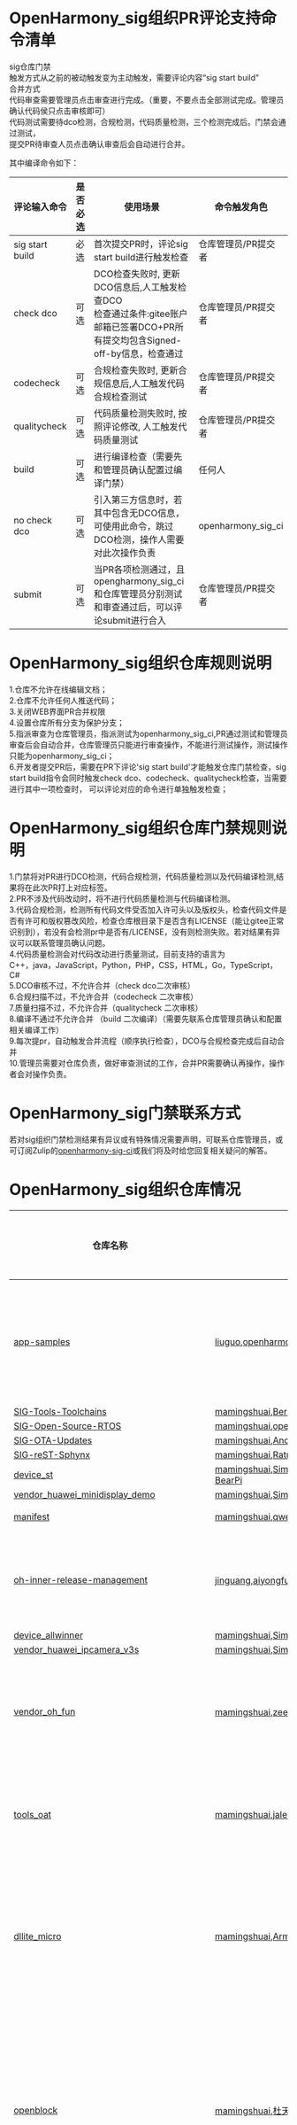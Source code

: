 # OpenHarmony_sig组织PR评论支持命令清单
sig仓库门禁    
触发方式从之前的被动触发变为主动触发，需要评论内容“sig start build”     
合并方式      
代码审查需要管理员点击审查进行完成。（重要，不要点击全部测试完成。管理员确认代码侯只点击审核即可）  
代码测试需要待dco检测，合规检测，代码质量检测，三个检测完成后。门禁会通过测试，  
提交PR待审查人员点击确认审查后会自动进行合并。  

其中编译命令如下：


| 评论输入命令        | 是否必选          | 使用场景                                                     | 命令触发角色 |
| ------------------ | ---------------- | ------------------------------------------------------------ | ------------ |
| sig start build    | 必选             |首次提交PR时，评论sig start build进行触发检查                   |仓库管理员/PR提交者
| check dco          | 可选             | DCO检查失败时, 更新DCO信息后,人工触发检查DCO<br>检查通过条件:gitee账户邮箱已签署DCO+PR所有提交均包含Signed-off-by信息，检查通过 | 仓库管理员/PR提交者     |
| codecheck          | 可选             | 合规检查失败时, 更新合规信息后,人工触发代码合规检查测试                           |  仓库管理员/PR提交者       |
| qualitycheck       | 可选             | 代码质量检测失败时, 按照评论修改, 人工触发代码质量测试                             |  仓库管理员/PR提交者        |
| build              | 可选             | 进行编译检查（需要先和管理员确认配置过编译门禁）                      | 任何人        |
| no check dco       | 可选             | 引入第三方信息时，若其中包含无DCO信息，可使用此命令，跳过DCO检测，操作人需要对此次操作负责 | openharmony_sig_ci   |
| submit             | 可选             | 当PR各项检测通过，且opengharmony_sig_ci和仓库管理员分别测试和审查通过后，可以评论submit进行合入 |仓库管理员/PR提交者|



# OpenHarmony_sig组织仓库规则说明
1.仓库不允许在线编辑文档；  
2.仓库不允许任何人推送代码；  
3.关闭WEB界面PR合并权限       
4.设置仓库所有分支为保护分支；  
5.指派审查为仓库管理员，指派测试为openharmony_sig_ci,PR通过测试和管理员审查后会自动合并，仓库管理员只能进行审查操作，不能进行测试操作，测试操作只能为openharmony_sig_ci；  
6.开发者提交PR后，需要在PR下评论'sig start build'才能触发仓库门禁检查，sig start build指令会同时触发check dco、codecheck、qualitycheck检查，当需要进行其中一项检查时， 可以评论对应的命令进行单独触发检查；    


# OpenHarmony_sig组织仓库门禁规则说明
1.门禁将对PR进行DCO检测，代码合规检测，代码质量检测以及代码编译检测,结果将在此次PR打上对应标签。  
2.PR不涉及代码改动时，将不进行代码质量检测与代码编译检测。  
3.代码合规检测，检测所有代码文件受否加入许可头以及版权头，检查代码文件是否有许可和版权篡改风险，检查仓库根目录下是否含有LICENSE（能让gitee正常识别到），若没有会检测pr中是否有/LICENSE，没有则检测失败。若对结果有异议可以联系管理员确认问题。  
4.代码质量检测会对代码改动进行质量测试，目前支持的语言为   
C++，java，JavaScript，Python，PHP，CSS，HTML，Go，TypeScript，C#  
5.DCO审核不过，不允许合并（check dco二次审核）  
6.合规扫描不过，不允许合并（codecheck 二次审核）  
7.质量扫描不过，不允许合并（qualitycheck 二次审核）  
8.编译不通过不允许合并 （build 二次编译）（需要先联系仓库管理员确认和配置相关编译工作）  
9.每次提pr，自动触发合并流程（顺序执行检查），DCO与合规检查完成后自动合并  
10.管理员需要对仓库负责，做好审查测试的工作，合并PR需要确认再操作，操作者会对操作负责。


# OpenHarmony_sig门禁联系方式
若对sig组织门禁检测结果有异议或有特殊情况需要声明，可联系仓库管理员，或可订阅Zulip的[openharmony-sig-ci](https://zulip.openharmony.cn/#narrow/stream/52-OpenHarmony-SIG-CICD/topic/stream.20events/near/5586)或我们将及时给您回复相关疑问的解答。  


# OpenHarmony_sig组织仓库情况
| 仓库名称 | 管理员信息 |                          仓库简介                             |  issue数量  |  PR数量  |  开启PR数量  |  关闭PR数量  |  合并PR数量  |
| -------- | ---------- | ------------------------------------------------------------ | ---------- | -------- |   --------  |   --------  |   --------  |
| [app-samples](https://gitee.com/openharmony-sig/app-samples.git) | [liuguo](https://gitee.com/guoguoliu),[openharmony_sig_ci](https://gitee.com/openharmony_sig_ci),[qwer](https://gitee.com/kevenNO1),[jony](https://gitee.com/jony_code) | The Reference Implementation SIG maintains and evolves the creative idea and the implementation of the concrete devices powered by OpenHarmony. | [0](https://gitee.com/openharmony-sig/app-samples/issues) | [0](https://gitee.com/openharmony-sig/app-samples/pulls) | 0 |0 |0 | 
| [SIG-Tools-Toolchains](https://gitee.com/openharmony-sig/sig-tools-toolchains.git) | [mamingshuai](https://gitee.com/landwind),[Bernhard Rosenkraenzer](https://gitee.com/berolinux),[openharmony_sig_ci](https://gitee.com/openharmony_sig_ci),[qwer](https://gitee.com/kevenNO1),[jony](https://gitee.com/jony_code) |  | [0](https://gitee.com/openharmony-sig/sig-tools-toolchains/issues) | [0](https://gitee.com/openharmony-sig/sig-tools-toolchains/pulls) | 0 |0 |0 | 
| [SIG-Open-Source-RTOS](https://gitee.com/openharmony-sig/sig-open-source-rtos.git) | [mamingshuai](https://gitee.com/landwind),[openharmony_sig_ci](https://gitee.com/openharmony_sig_ci),[qwer](https://gitee.com/kevenNO1),[jony](https://gitee.com/jony_code) |  | [0](https://gitee.com/openharmony-sig/sig-open-source-rtos/issues) | [0](https://gitee.com/openharmony-sig/sig-open-source-rtos/pulls) | 0 |0 |0 | 
| [SIG-OTA-Updates](https://gitee.com/openharmony-sig/sig-ota-updates.git) | [mamingshuai](https://gitee.com/landwind),[Andrei Gherzan](https://gitee.com/agherzan),[openharmony_sig_ci](https://gitee.com/openharmony_sig_ci),[qwer](https://gitee.com/kevenNO1),[jony](https://gitee.com/jony_code) |  | [0](https://gitee.com/openharmony-sig/sig-ota-updates/issues) | [0](https://gitee.com/openharmony-sig/sig-ota-updates/pulls) | 0 |0 |0 | 
| [SIG-reST-Sphynx](https://gitee.com/openharmony-sig/sig-re-st-sphynx.git) | [mamingshuai](https://gitee.com/landwind),[Ratna Kishore](https://gitee.com/ratnakishore),[sgururajshetty](https://gitee.com/gururajshetty),[openharmony_sig_ci](https://gitee.com/openharmony_sig_ci),[qwer](https://gitee.com/kevenNO1),[jony](https://gitee.com/jony_code) |  | [0](https://gitee.com/openharmony-sig/sig-re-st-sphynx/issues) | [8](https://gitee.com/openharmony-sig/sig-re-st-sphynx/pulls) | 1 |6 |1 | 
| [device_st](https://gitee.com/openharmony-sig/device_st.git) | [mamingshuai](https://gitee.com/landwind),[SimonLi](https://gitee.com/kkup180),[Denny](https://gitee.com/DennyShen),[zianed](https://gitee.com/zianed),[zeeman](https://gitee.com/zeeman_wang),[wanchengzhen](https://gitee.com/wanchengzhen),[borne](https://gitee.com/borne),[Caoruihong](https://gitee.com/caoruihong),[openharmony_sig_ci](https://gitee.com/openharmony_sig_ci),[qwer](https://gitee.com/kevenNO1),[jony](https://gitee.com/jony_code),[Laowang-BearPi](https://gitee.com/laowang-bearpi) |  | [0](https://gitee.com/openharmony-sig/device_st/issues) | [10](https://gitee.com/openharmony-sig/device_st/pulls) | 0 |4 |6 | 
| [vendor_huawei_minidisplay_demo](https://gitee.com/openharmony-sig/vendor_huawei_minidisplay_demo.git) | [mamingshuai](https://gitee.com/landwind),[SimonLi](https://gitee.com/kkup180),[Denny](https://gitee.com/DennyShen),[zianed](https://gitee.com/zianed),[zeeman](https://gitee.com/zeeman_wang),[wanchengzhen](https://gitee.com/wanchengzhen),[borne](https://gitee.com/borne),[openharmony_sig_ci](https://gitee.com/openharmony_sig_ci),[qwer](https://gitee.com/kevenNO1),[jony](https://gitee.com/jony_code) |  | [0](https://gitee.com/openharmony-sig/vendor_huawei_minidisplay_demo/issues) | [7](https://gitee.com/openharmony-sig/vendor_huawei_minidisplay_demo/pulls) | 2 |2 |3 | 
| [manifest](https://gitee.com/openharmony-sig/manifest.git) | [mamingshuai](https://gitee.com/landwind),[qwer](https://gitee.com/kevenNO1),[jony](https://gitee.com/jony_code),[openharmony_sig_ci](https://gitee.com/openharmony_sig_ci) | 统一管理各sig组的代码 | [1](https://gitee.com/openharmony-sig/manifest/issues) | [80](https://gitee.com/openharmony-sig/manifest/pulls) | 0 |25 |55 | 
| [oh-inner-release-management](https://gitee.com/openharmony-sig/oh-inner-release-management.git) | [jinguang](https://gitee.com/dongjinguang),[aiyongfu](https://gitee.com/aiyongfu),[frank_bing](https://gitee.com/libing_frank),[张磊](https://gitee.com/zhanglei179),[yexiangbin](https://gitee.com/ye-xiangbin),[jiyong](https://gitee.com/jiyong_sd),[openharmony_sig_ci](https://gitee.com/openharmony_sig_ci),[qwer](https://gitee.com/kevenNO1),[jony](https://gitee.com/jony_code),[聂欣](https://gitee.com/nie-x) | 1、需求：内部转测试的双周非正式版本信息承载<br />2、目标：OH非正式版本的信息承载<br />3、意义：非官方开发转测试通道<br /> | [2](https://gitee.com/openharmony-sig/oh-inner-release-management/issues) | [416](https://gitee.com/openharmony-sig/oh-inner-release-management/pulls) | 7 |138 |271 | 
| [device_allwinner](https://gitee.com/openharmony-sig/device_allwinner.git) | [mamingshuai](https://gitee.com/landwind),[SimonLi](https://gitee.com/kkup180),[duxbbo](https://gitee.com/dxbedu),[Denny](https://gitee.com/DennyShen),[zianed](https://gitee.com/zianed),[wanchengzhen](https://gitee.com/wanchengzhen),[borne](https://gitee.com/borne),[wangmihu](https://gitee.com/wangmihu2008),[bruce.cai](https://gitee.com/bruce-caijun),[openharmony_sig_ci](https://gitee.com/openharmony_sig_ci),[uncleli](https://gitee.com/moldy-potato-chips),[qwer](https://gitee.com/kevenNO1),[jony](https://gitee.com/jony_code) |  | [0](https://gitee.com/openharmony-sig/device_allwinner/issues) | [13](https://gitee.com/openharmony-sig/device_allwinner/pulls) | 1 |3 |9 | 
| [vendor_huawei_ipcamera_v3s](https://gitee.com/openharmony-sig/vendor_huawei_ipcamera_v3s.git) | [mamingshuai](https://gitee.com/landwind),[SimonLi](https://gitee.com/kkup180),[Denny](https://gitee.com/DennyShen),[zianed](https://gitee.com/zianed),[wanchengzhen](https://gitee.com/wanchengzhen),[borne](https://gitee.com/borne),[wangmihu](https://gitee.com/wangmihu2008),[duxbbo](https://gitee.com/dxbedu),[openharmony_sig_ci](https://gitee.com/openharmony_sig_ci),[qwer](https://gitee.com/kevenNO1),[jony](https://gitee.com/jony_code) |  | [0](https://gitee.com/openharmony-sig/vendor_huawei_ipcamera_v3s/issues) | [9](https://gitee.com/openharmony-sig/vendor_huawei_ipcamera_v3s/pulls) | 0 |3 |6 | 
| [vendor_oh_fun](https://gitee.com/openharmony-sig/vendor_oh_fun.git) | [mamingshuai](https://gitee.com/landwind),[zeeman](https://gitee.com/zeeman_wang),[张前福](https://gitee.com/Cruise2021),[qwer](https://gitee.com/kevenNO1),[jony](https://gitee.com/jony_code),[openharmony_sig_ci](https://gitee.com/openharmony_sig_ci) | 基于OpenHarmony开源代码和开发板，打造一系列“ 趣味性、低门槛、成就感 ”的开源项目， 助你重新燃起心中的极客梦想之火！ | [18](https://gitee.com/openharmony-sig/vendor_oh_fun/issues) | [70](https://gitee.com/openharmony-sig/vendor_oh_fun/pulls) | 0 |22 |48 | 
| [tools_oat](https://gitee.com/openharmony-sig/tools_oat.git) | [mamingshuai](https://gitee.com/landwind),[jalenchen](https://gitee.com/jalenchen),[qwer](https://gitee.com/kevenNO1),[jony](https://gitee.com/jony_code),[openharmony_sig_ci](https://gitee.com/openharmony_sig_ci) | Scanning the license and copyright information of the open source repository <br /> 扫描开源仓许可证及版权信息 | [9](https://gitee.com/openharmony-sig/tools_oat/issues) | [29](https://gitee.com/openharmony-sig/tools_oat/pulls) | 0 |1 |28 | 
| [dllite_micro](https://gitee.com/openharmony-sig/dllite_micro.git) | [mamingshuai](https://gitee.com/landwind),[ArmyLee0](https://gitee.com/armylee0),[jony](https://gitee.com/jony_code),[qwer](https://gitee.com/kevenNO1),[openharmony_sig_ci](https://gitee.com/openharmony_sig_ci) | 为了支持AI模型在IoT设备上完成推理功能，使IoT设备具备AI能力，并能够更好的匹配OpenHarmonyOS的各种设备形态，DLLite SIG不仅需要为用户提供基础的推理服务，包括统一的API和 | [4](https://gitee.com/openharmony-sig/dllite_micro/issues) | [14](https://gitee.com/openharmony-sig/dllite_micro/pulls) | 0 |7 |7 | 
| [openblock](https://gitee.com/openharmony-sig/openblock.git) | [mamingshuai](https://gitee.com/landwind),[杜天微](https://gitee.com/duzc2),[胡天麒](https://gitee.com/htq110219891),[jony](https://gitee.com/jony_code),[qwer](https://gitee.com/kevenNO1),[openharmony_sig_ci](https://gitee.com/openharmony_sig_ci) | 为搭载OpenHarmony的设备提供统一、强大的图形化编程IDE<br />支持OpenHarmony的分布式特性<br />面向青少年，提供基础教育公共基础设施<br />提供基于H5的编译器，不再需要本地编译器<br />高效的编程语 | [1](https://gitee.com/openharmony-sig/openblock/issues) | [5](https://gitee.com/openharmony-sig/openblock/pulls) | 1 |1 |3 | 
| [openblock_blocks](https://gitee.com/openharmony-sig/openblock_blocks.git) | [mamingshuai](https://gitee.com/landwind),[杜天微](https://gitee.com/duzc2),[胡天麒](https://gitee.com/htq110219891),[jony](https://gitee.com/jony_code),[openharmony_sig_ci](https://gitee.com/openharmony_sig_ci),[qwer](https://gitee.com/kevenNO1) |  | [0](https://gitee.com/openharmony-sig/openblock_blocks/issues) | [0](https://gitee.com/openharmony-sig/openblock_blocks/pulls) | 0 |0 |0 | 
| [devboard](https://gitee.com/openharmony-sig/devboard.git) | [mamingshuai](https://gitee.com/landwind),[刘洋](https://gitee.com/liuyang198591),[Leon](https://gitee.com/jahyeon),[赵秀秀](https://gitee.com/zhao_xiuxiu),[qwer](https://gitee.com/kevenNO1),[openharmony_sig_ci](https://gitee.com/openharmony_sig_ci),[jony](https://gitee.com/jony_code) | 为了增加OpenHarmony OS所支持的三方单板数量，Device SIG不仅需要提高系统的易移植性，包括内核和编译构建系统的易移植性需求， 提供三方单板移植手册，创建移植样例工程；更为重要的是， | [10](https://gitee.com/openharmony-sig/devboard/issues) | [3](https://gitee.com/openharmony-sig/devboard/pulls) | 1 |2 |0 | 
| [device_mediatek](https://gitee.com/openharmony-sig/device_mediatek.git) | [mamingshuai](https://gitee.com/landwind),[duxbbo](https://gitee.com/dxbedu),[zeeman](https://gitee.com/zeeman_wang),[jady3356](https://gitee.com/taiyipei),[borne](https://gitee.com/borne),[SimonLi](https://gitee.com/kkup180),[zianed](https://gitee.com/zianed),[Denny](https://gitee.com/DennyShen),[openharmony_sig_ci](https://gitee.com/openharmony_sig_ci),[qwer](https://gitee.com/kevenNO1),[jony](https://gitee.com/jony_code) |  | [0](https://gitee.com/openharmony-sig/device_mediatek/issues) | [0](https://gitee.com/openharmony-sig/device_mediatek/pulls) | 0 |0 |0 | 
| [device_nordic](https://gitee.com/openharmony-sig/device_nordic.git) | [mamingshuai](https://gitee.com/landwind),[duxbbo](https://gitee.com/dxbedu),[zeeman](https://gitee.com/zeeman_wang),[jady3356](https://gitee.com/taiyipei),[borne](https://gitee.com/borne),[SimonLi](https://gitee.com/kkup180),[zianed](https://gitee.com/zianed),[Denny](https://gitee.com/DennyShen),[openharmony_sig_ci](https://gitee.com/openharmony_sig_ci),[qwer](https://gitee.com/kevenNO1),[jony](https://gitee.com/jony_code) |  | [0](https://gitee.com/openharmony-sig/device_nordic/issues) | [0](https://gitee.com/openharmony-sig/device_nordic/pulls) | 0 |0 |0 | 
| [device_nxp](https://gitee.com/openharmony-sig/device_nxp.git) | [mamingshuai](https://gitee.com/landwind),[duxbbo](https://gitee.com/dxbedu),[zeeman](https://gitee.com/zeeman_wang),[jady3356](https://gitee.com/taiyipei),[borne](https://gitee.com/borne),[SimonLi](https://gitee.com/kkup180),[zianed](https://gitee.com/zianed),[Denny](https://gitee.com/DennyShen),[openharmony_sig_ci](https://gitee.com/openharmony_sig_ci),[qwer](https://gitee.com/kevenNO1),[jony](https://gitee.com/jony_code) |  | [0](https://gitee.com/openharmony-sig/device_nxp/issues) | [0](https://gitee.com/openharmony-sig/device_nxp/pulls) | 0 |0 |0 | 
| [device_fudanmicro](https://gitee.com/openharmony-sig/device_fudanmicro.git) | [mamingshuai](https://gitee.com/landwind),[duxbbo](https://gitee.com/dxbedu),[zeeman](https://gitee.com/zeeman_wang),[jady3356](https://gitee.com/taiyipei),[borne](https://gitee.com/borne),[SimonLi](https://gitee.com/kkup180),[zianed](https://gitee.com/zianed),[Denny](https://gitee.com/DennyShen),[openharmony_sig_ci](https://gitee.com/openharmony_sig_ci),[qwer](https://gitee.com/kevenNO1),[jony](https://gitee.com/jony_code) |  | [0](https://gitee.com/openharmony-sig/device_fudanmicro/issues) | [0](https://gitee.com/openharmony-sig/device_fudanmicro/pulls) | 0 |0 |0 | 
| [device_bestechnic](https://gitee.com/openharmony-sig/device_bestechnic.git) | [mamingshuai](https://gitee.com/landwind),[duxbbo](https://gitee.com/dxbedu),[zeeman](https://gitee.com/zeeman_wang),[jady3356](https://gitee.com/taiyipei),[borne](https://gitee.com/borne),[SimonLi](https://gitee.com/kkup180),[zianed](https://gitee.com/zianed),[Denny](https://gitee.com/DennyShen),[niulihua](https://gitee.com/niulihua),[antslink](https://gitee.com/hongdaozi),[openharmony_sig_ci](https://gitee.com/openharmony_sig_ci),[qwer](https://gitee.com/kevenNO1),[jony](https://gitee.com/jony_code) |  | [8](https://gitee.com/openharmony-sig/device_bestechnic/issues) | [92](https://gitee.com/openharmony-sig/device_bestechnic/pulls) | 0 |26 |66 | 
| [device_ingenic](https://gitee.com/openharmony-sig/device_ingenic.git) | [mamingshuai](https://gitee.com/landwind),[duxbbo](https://gitee.com/dxbedu),[zeeman](https://gitee.com/zeeman_wang),[jady3356](https://gitee.com/taiyipei),[borne](https://gitee.com/borne),[SimonLi](https://gitee.com/kkup180),[zianed](https://gitee.com/zianed),[Denny](https://gitee.com/DennyShen),[openharmony_sig_ci](https://gitee.com/openharmony_sig_ci),[bruce.cai](https://gitee.com/bruce-caijun),[dsqiu](https://gitee.com/dsqiu),[qwer](https://gitee.com/kevenNO1),[jony](https://gitee.com/jony_code) |  | [0](https://gitee.com/openharmony-sig/device_ingenic/issues) | [25](https://gitee.com/openharmony-sig/device_ingenic/pulls) | 0 |7 |18 | 
| [device_espressif](https://gitee.com/openharmony-sig/device_espressif.git) | [mamingshuai](https://gitee.com/landwind),[duxbbo](https://gitee.com/dxbedu),[zeeman](https://gitee.com/zeeman_wang),[jady3356](https://gitee.com/taiyipei),[borne](https://gitee.com/borne),[SimonLi](https://gitee.com/kkup180),[zianed](https://gitee.com/zianed),[Denny](https://gitee.com/DennyShen),[openharmony_sig_ci](https://gitee.com/openharmony_sig_ci),[qwer](https://gitee.com/kevenNO1),[jony](https://gitee.com/jony_code) |  | [0](https://gitee.com/openharmony-sig/device_espressif/issues) | [2](https://gitee.com/openharmony-sig/device_espressif/pulls) | 1 |1 |0 | 
| [device_winnermicro](https://gitee.com/openharmony-sig/device_winnermicro.git) | [mamingshuai](https://gitee.com/landwind),[duxbbo](https://gitee.com/dxbedu),[zeeman](https://gitee.com/zeeman_wang),[jady3356](https://gitee.com/taiyipei),[borne](https://gitee.com/borne),[SimonLi](https://gitee.com/kkup180),[zianed](https://gitee.com/zianed),[Denny](https://gitee.com/DennyShen),[openharmony_sig_ci](https://gitee.com/openharmony_sig_ci),[qwer](https://gitee.com/kevenNO1),[jony](https://gitee.com/jony_code) |  | [0](https://gitee.com/openharmony-sig/device_winnermicro/issues) | [1](https://gitee.com/openharmony-sig/device_winnermicro/pulls) | 0 |1 |0 | 
| [device_unisoc](https://gitee.com/openharmony-sig/device_unisoc.git) | [mamingshuai](https://gitee.com/landwind),[duxbbo](https://gitee.com/dxbedu),[zeeman](https://gitee.com/zeeman_wang),[jady3356](https://gitee.com/taiyipei),[borne](https://gitee.com/borne),[SimonLi](https://gitee.com/kkup180),[zianed](https://gitee.com/zianed),[Denny](https://gitee.com/DennyShen),[openharmony_sig_ci](https://gitee.com/openharmony_sig_ci),[qwer](https://gitee.com/kevenNO1),[jony](https://gitee.com/jony_code) |  | [0](https://gitee.com/openharmony-sig/device_unisoc/issues) | [0](https://gitee.com/openharmony-sig/device_unisoc/pulls) | 0 |0 |0 | 
| [device_broadcom](https://gitee.com/openharmony-sig/device_broadcom.git) | [mamingshuai](https://gitee.com/landwind),[duxbbo](https://gitee.com/dxbedu),[zeeman](https://gitee.com/zeeman_wang),[jady3356](https://gitee.com/taiyipei),[borne](https://gitee.com/borne),[SimonLi](https://gitee.com/kkup180),[zianed](https://gitee.com/zianed),[Denny](https://gitee.com/DennyShen),[openharmony_sig_ci](https://gitee.com/openharmony_sig_ci),[qwer](https://gitee.com/kevenNO1),[jony](https://gitee.com/jony_code) |  | [0](https://gitee.com/openharmony-sig/device_broadcom/issues) | [0](https://gitee.com/openharmony-sig/device_broadcom/pulls) | 0 |0 |0 | 
| [device_realtek](https://gitee.com/openharmony-sig/device_realtek.git) | [mamingshuai](https://gitee.com/landwind),[duxbbo](https://gitee.com/dxbedu),[zeeman](https://gitee.com/zeeman_wang),[jady3356](https://gitee.com/taiyipei),[borne](https://gitee.com/borne),[SimonLi](https://gitee.com/kkup180),[zianed](https://gitee.com/zianed),[Denny](https://gitee.com/DennyShen),[openharmony_sig_ci](https://gitee.com/openharmony_sig_ci),[qwer](https://gitee.com/kevenNO1),[jony](https://gitee.com/jony_code) |  | [0](https://gitee.com/openharmony-sig/device_realtek/issues) | [2](https://gitee.com/openharmony-sig/device_realtek/pulls) | 0 |1 |1 | 
| [riscv](https://gitee.com/openharmony-sig/riscv.git) | [mamingshuai](https://gitee.com/landwind),[于佳耕](https://gitee.com/yu_jia_geng),[qwer](https://gitee.com/kevenNO1),[tayloryoung](https://gitee.com/iscas-taiyang_admin),[openharmony_sig_ci](https://gitee.com/openharmony_sig_ci),[jony](https://gitee.com/jony_code) | RISC-V 是一个免费开源的指令集（ISA）。围绕RISC-V的软硬件生态都在快速完善。 RISC-V SIG 组旨在构建围绕OpenHarmony的软硬件生态，提供RISC-V的软件包和系统构建等 | [15](https://gitee.com/openharmony-sig/riscv/issues) | [11](https://gitee.com/openharmony-sig/riscv/pulls) | 0 |4 |7 | 
| [system_applications](https://gitee.com/openharmony-sig/system_applications.git) | [mamingshuai](https://gitee.com/landwind),[NicolasWang](https://gitee.com/nicolaswang),[qwer](https://gitee.com/kevenNO1),[openharmony_sig_ci](https://gitee.com/openharmony_sig_ci),[jony](https://gitee.com/jony_code) | 定义并构建OpenHarmony的系统应用，负责申请、实施孵化项目，广泛收集社区开发者需求，以持续完善系统应用的特性。 | [1](https://gitee.com/openharmony-sig/system_applications/issues) | [1](https://gitee.com/openharmony-sig/system_applications/pulls) | 0 |0 |1 | 
| [sig-content](https://gitee.com/openharmony-sig/sig-content.git) | [Robert](https://gitee.com/minglonghuang),[qwer](https://gitee.com/kevenNO1),[jony](https://gitee.com/jony_code),[mamingshuai](https://gitee.com/landwind),[openharmony_sig_ci](https://gitee.com/openharmony_sig_ci) | 为SIG仓提供文档、会议纪要及其他文档提供仓库，同时作为各SIG组的索引页 | [2](https://gitee.com/openharmony-sig/sig-content/issues) | [78](https://gitee.com/openharmony-sig/sig-content/pulls) | 0 |21 |57 | 
| [website](https://gitee.com/openharmony-sig/website.git) | [Robert](https://gitee.com/minglonghuang),[mamingshuai](https://gitee.com/landwind),[openharmony_ci](https://gitee.com/openharmony_ci),[jinguang](https://gitee.com/dongjinguang),[liuguo](https://gitee.com/guoguoliu),[openharmony_sig_ci](https://gitee.com/openharmony_sig_ci),[xzmu](https://gitee.com/xzmu),[qwer](https://gitee.com/kevenNO1),[jony](https://gitee.com/jony_code),[ChangweiXu](https://gitee.com/changweixu) | OpenHarmony 官网源码 | [8](https://gitee.com/openharmony-sig/website/issues) | [6](https://gitee.com/openharmony-sig/website/pulls) | 1 |1 |4 | 
| [python](https://gitee.com/openharmony-sig/python.git) | [Robert](https://gitee.com/minglonghuang),[mamingshuai](https://gitee.com/landwind),[jony](https://gitee.com/jony_code),[qwer](https://gitee.com/kevenNO1),[openharmony_sig_ci](https://gitee.com/openharmony_sig_ci),[唐佐林](https://gitee.com/delphi-tang) |  | [2](https://gitee.com/openharmony-sig/python/issues) | [31](https://gitee.com/openharmony-sig/python/pulls) | 1 |25 |5 | 
| [cicd](https://gitee.com/openharmony-sig/cicd.git) | [mamingshuai](https://gitee.com/landwind),[xzmu](https://gitee.com/xzmu),[youthdragon](https://gitee.com/youthdragon),[openharmony_sig_ci](https://gitee.com/openharmony_sig_ci),[qwer](https://gitee.com/kevenNO1),[jony](https://gitee.com/jony_code) | OpenHarmony CICD 门禁平台 SIG | [1](https://gitee.com/openharmony-sig/cicd/issues) | [0](https://gitee.com/openharmony-sig/cicd/pulls) | 0 |0 |0 | 
| [linkboy](https://gitee.com/openharmony-sig/linkboy.git) | [Robert](https://gitee.com/minglonghuang),[mamingshuai](https://gitee.com/landwind),[jony](https://gitee.com/jony_code),[qwer](https://gitee.com/kevenNO1),[openharmony_sig_ci](https://gitee.com/openharmony_sig_ci) | linkboy | [3](https://gitee.com/openharmony-sig/linkboy/issues) | [10](https://gitee.com/openharmony-sig/linkboy/pulls) | 0 |6 |4 | 
| [archive](https://gitee.com/openharmony-sig/archive.git) | [Robert](https://gitee.com/minglonghuang),[mamingshuai](https://gitee.com/landwind),[xzmu](https://gitee.com/xzmu),[openharmony_sig_ci](https://gitee.com/openharmony_sig_ci),[qwer](https://gitee.com/kevenNO1),[jony](https://gitee.com/jony_code) | 基础设施SIG组下 下属文档子SIG， 目前范围为 SIG仓、 官网website仓， community仓，以及其他的涉及社区知识体系的代码、文档仓等整理 | [1](https://gitee.com/openharmony-sig/archive/issues) | [0](https://gitee.com/openharmony-sig/archive/pulls) | 0 |0 |0 | 
| [device_beken](https://gitee.com/openharmony-sig/device_beken.git) | [Robert](https://gitee.com/minglonghuang),[mamingshuai](https://gitee.com/landwind),[qwer](https://gitee.com/kevenNO1),[jony](https://gitee.com/jony_code),[openharmony_sig_ci](https://gitee.com/openharmony_sig_ci),[bruce.cai](https://gitee.com/bruce-caijun),[SimonLi](https://gitee.com/kkup180),[xxkit](https://gitee.com/xxkit) | device_beken | [0](https://gitee.com/openharmony-sig/device_beken/issues) | [6](https://gitee.com/openharmony-sig/device_beken/pulls) | 1 |2 |3 | 
| [devboard_device_hihope_build](https://gitee.com/openharmony-sig/devboard_device_hihope_build.git) | [Robert](https://gitee.com/minglonghuang),[qwer](https://gitee.com/kevenNO1),[openharmony_sig_ci](https://gitee.com/openharmony_sig_ci),[mamingshuai](https://gitee.com/landwind),[jony](https://gitee.com/jony_code) | 润和代码仓 | [2](https://gitee.com/openharmony-sig/devboard_device_hihope_build/issues) | [19](https://gitee.com/openharmony-sig/devboard_device_hihope_build/pulls) | 0 |13 |6 | 
| [devboard_device_hihope_dayu](https://gitee.com/openharmony-sig/devboard_device_hihope_dayu.git) | [Robert](https://gitee.com/minglonghuang),[qwer](https://gitee.com/kevenNO1),[openharmony_sig_ci](https://gitee.com/openharmony_sig_ci),[mamingshuai](https://gitee.com/landwind),[jony](https://gitee.com/jony_code) |  | [0](https://gitee.com/openharmony-sig/devboard_device_hihope_dayu/issues) | [7](https://gitee.com/openharmony-sig/devboard_device_hihope_dayu/pulls) | 0 |5 |2 | 
| [devboard_vendor_hihope](https://gitee.com/openharmony-sig/devboard_vendor_hihope.git) | [Robert](https://gitee.com/minglonghuang),[mamingshuai](https://gitee.com/landwind),[qwer](https://gitee.com/kevenNO1),[openharmony_sig_ci](https://gitee.com/openharmony_sig_ci),[jony](https://gitee.com/jony_code) |  | [1](https://gitee.com/openharmony-sig/devboard_vendor_hihope/issues) | [3](https://gitee.com/openharmony-sig/devboard_vendor_hihope/pulls) | 0 |1 |2 | 
| [third_party_llvm-project](https://gitee.com/openharmony-sig/third_party_llvm-project.git) | [mamingshuai](https://gitee.com/landwind),[zhuoli72](https://gitee.com/zhuoli72),[openharmony_ci](https://gitee.com/openharmony_ci),[hhj](https://gitee.com/huanghuijin),[dhy308](https://gitee.com/dhy308),[openharmony_sig_ci](https://gitee.com/openharmony_sig_ci),[qwer](https://gitee.com/kevenNO1),[jony](https://gitee.com/jony_code) |  | [1](https://gitee.com/openharmony-sig/third_party_llvm-project/issues) | [1](https://gitee.com/openharmony-sig/third_party_llvm-project/pulls) | 0 |0 |1 | 
| [third_party_lldb-mi](https://gitee.com/openharmony-sig/third_party_lldb-mi.git) | [mamingshuai](https://gitee.com/landwind),[zhuoli72](https://gitee.com/zhuoli72),[openharmony_ci](https://gitee.com/openharmony_ci),[hhj](https://gitee.com/huanghuijin),[dhy308](https://gitee.com/dhy308),[openharmony_sig_ci](https://gitee.com/openharmony_sig_ci),[qwer](https://gitee.com/kevenNO1),[jony](https://gitee.com/jony_code) |  | [0](https://gitee.com/openharmony-sig/third_party_lldb-mi/issues) | [1](https://gitee.com/openharmony-sig/third_party_lldb-mi/pulls) | 0 |0 |1 | 
| [resourceschedule_workscheduler](https://gitee.com/openharmony-sig/resourceschedule_workscheduler.git) | [mamingshuai](https://gitee.com/landwind),[openharmony_ci](https://gitee.com/openharmony_ci),[zhaofanfan](https://gitee.com/FrankJone),[hujun211](https://gitee.com/hujun211),[openharmony_sig_ci](https://gitee.com/openharmony_sig_ci),[qwer](https://gitee.com/kevenNO1),[jony](https://gitee.com/jony_code) |  | [0](https://gitee.com/openharmony-sig/resourceschedule_workscheduler/issues) | [0](https://gitee.com/openharmony-sig/resourceschedule_workscheduler/pulls) | 0 |0 |0 | 
| [resourceschedule_backgroundtaskmanager](https://gitee.com/openharmony-sig/resourceschedule_backgroundtaskmanager.git) | [mamingshuai](https://gitee.com/landwind),[openharmony_ci](https://gitee.com/openharmony_ci),[zhaofanfan](https://gitee.com/FrankJone),[hujun211](https://gitee.com/hujun211),[openharmony_sig_ci](https://gitee.com/openharmony_sig_ci),[qwer](https://gitee.com/kevenNO1),[jony](https://gitee.com/jony_code) |  | [0](https://gitee.com/openharmony-sig/resourceschedule_backgroundtaskmanager/issues) | [0](https://gitee.com/openharmony-sig/resourceschedule_backgroundtaskmanager/pulls) | 0 |0 |0 | 
| [applications_sample_bearpi_hm_nano](https://gitee.com/openharmony-sig/applications_sample_bearpi_hm_nano.git) | [Robert](https://gitee.com/minglonghuang),[mamingshuai](https://gitee.com/landwind),[openharmony_ci](https://gitee.com/openharmony_ci),[openharmony_sig_ci](https://gitee.com/openharmony_sig_ci),[qwer](https://gitee.com/kevenNO1),[jony](https://gitee.com/jony_code) |  | [0](https://gitee.com/openharmony-sig/applications_sample_bearpi_hm_nano/issues) | [4](https://gitee.com/openharmony-sig/applications_sample_bearpi_hm_nano/pulls) | 0 |2 |2 | 
| [device_bouffalolab](https://gitee.com/openharmony-sig/device_bouffalolab.git) | [mamingshuai](https://gitee.com/landwind),[openharmony_ci](https://gitee.com/openharmony_ci),[bruce.cai](https://gitee.com/bruce-caijun),[Denny](https://gitee.com/DennyShen),[zianed](https://gitee.com/zianed),[SimonLi](https://gitee.com/kkup180),[borne](https://gitee.com/borne),[jady3356](https://gitee.com/taiyipei),[zeeman](https://gitee.com/zeeman_wang),[duxbbo](https://gitee.com/dxbedu),[openharmony_sig_ci](https://gitee.com/openharmony_sig_ci),[qwer](https://gitee.com/kevenNO1),[jony](https://gitee.com/jony_code) |  | [0](https://gitee.com/openharmony-sig/device_bouffalolab/issues) | [5](https://gitee.com/openharmony-sig/device_bouffalolab/pulls) | 0 |2 |3 | 
| [device_asrmicro](https://gitee.com/openharmony-sig/device_asrmicro.git) | [mamingshuai](https://gitee.com/landwind),[openharmony_sig_ci](https://gitee.com/openharmony_sig_ci),[qwer](https://gitee.com/kevenNO1),[jony](https://gitee.com/jony_code) |  | [0](https://gitee.com/openharmony-sig/device_asrmicro/issues) | [0](https://gitee.com/openharmony-sig/device_asrmicro/pulls) | 0 |0 |0 | 
| [security_block_chain](https://gitee.com/openharmony-sig/security_block_chain.git) | [mamingshuai](https://gitee.com/landwind),[SimonLi](https://gitee.com/kkup180),[openharmony_ci](https://gitee.com/openharmony_ci),[openharmony_sig_ci](https://gitee.com/openharmony_sig_ci),[qwer](https://gitee.com/kevenNO1),[jony](https://gitee.com/jony_code) |  | [0](https://gitee.com/openharmony-sig/security_block_chain/issues) | [4](https://gitee.com/openharmony-sig/security_block_chain/pulls) | 0 |3 |1 | 
| [vendor_allwinner](https://gitee.com/openharmony-sig/vendor_allwinner.git) | [mamingshuai](https://gitee.com/landwind),[SimonLi](https://gitee.com/kkup180),[openharmony_ci](https://gitee.com/openharmony_ci),[openharmony_sig_ci](https://gitee.com/openharmony_sig_ci),[bruce.cai](https://gitee.com/bruce-caijun),[uncleli](https://gitee.com/moldy-potato-chips),[JetCui](https://gitee.com/jetcui),[qwer](https://gitee.com/kevenNO1),[jony](https://gitee.com/jony_code) |  | [0](https://gitee.com/openharmony-sig/vendor_allwinner/issues) | [1](https://gitee.com/openharmony-sig/vendor_allwinner/pulls) | 0 |1 |0 | 
| [vendor_asrmicro](https://gitee.com/openharmony-sig/vendor_asrmicro.git) | [mamingshuai](https://gitee.com/landwind),[SimonLi](https://gitee.com/kkup180),[openharmony_ci](https://gitee.com/openharmony_ci),[openharmony_sig_ci](https://gitee.com/openharmony_sig_ci),[qwer](https://gitee.com/kevenNO1),[jony](https://gitee.com/jony_code) |  | [0](https://gitee.com/openharmony-sig/vendor_asrmicro/issues) | [0](https://gitee.com/openharmony-sig/vendor_asrmicro/pulls) | 0 |0 |0 | 
| [vendor_beken](https://gitee.com/openharmony-sig/vendor_beken.git) | [mamingshuai](https://gitee.com/landwind),[SimonLi](https://gitee.com/kkup180),[openharmony_ci](https://gitee.com/openharmony_ci),[openharmony_sig_ci](https://gitee.com/openharmony_sig_ci),[bruce.cai](https://gitee.com/bruce-caijun),[qwer](https://gitee.com/kevenNO1),[jony](https://gitee.com/jony_code),[xxkit](https://gitee.com/xxkit) |  | [0](https://gitee.com/openharmony-sig/vendor_beken/issues) | [2](https://gitee.com/openharmony-sig/vendor_beken/pulls) | 0 |1 |1 | 
| [vendor_bestechnic](https://gitee.com/openharmony-sig/vendor_bestechnic.git) | [mamingshuai](https://gitee.com/landwind),[SimonLi](https://gitee.com/kkup180),[openharmony_ci](https://gitee.com/openharmony_ci),[openharmony_sig_ci](https://gitee.com/openharmony_sig_ci),[Robert](https://gitee.com/minglonghuang),[qwer](https://gitee.com/kevenNO1),[jony](https://gitee.com/jony_code) | 基于恒玄芯片开发的轻量带屏显示产品样例代码 | [3](https://gitee.com/openharmony-sig/vendor_bestechnic/issues) | [98](https://gitee.com/openharmony-sig/vendor_bestechnic/pulls) | 0 |23 |75 | 
| [vendor_bouffalolab](https://gitee.com/openharmony-sig/vendor_bouffalolab.git) | [mamingshuai](https://gitee.com/landwind),[SimonLi](https://gitee.com/kkup180),[openharmony_ci](https://gitee.com/openharmony_ci),[openharmony_sig_ci](https://gitee.com/openharmony_sig_ci),[bruce.cai](https://gitee.com/bruce-caijun),[apzhao](https://gitee.com/apzhao),[qwer](https://gitee.com/kevenNO1),[jony](https://gitee.com/jony_code) |  | [0](https://gitee.com/openharmony-sig/vendor_bouffalolab/issues) | [0](https://gitee.com/openharmony-sig/vendor_bouffalolab/pulls) | 0 |0 |0 | 
| [vendor_broadcom](https://gitee.com/openharmony-sig/vendor_broadcom.git) | [mamingshuai](https://gitee.com/landwind),[SimonLi](https://gitee.com/kkup180),[openharmony_ci](https://gitee.com/openharmony_ci),[openharmony_sig_ci](https://gitee.com/openharmony_sig_ci),[qwer](https://gitee.com/kevenNO1),[jony](https://gitee.com/jony_code) |  | [0](https://gitee.com/openharmony-sig/vendor_broadcom/issues) | [0](https://gitee.com/openharmony-sig/vendor_broadcom/pulls) | 0 |0 |0 | 
| [vendor_espressif](https://gitee.com/openharmony-sig/vendor_espressif.git) | [mamingshuai](https://gitee.com/landwind),[SimonLi](https://gitee.com/kkup180),[openharmony_ci](https://gitee.com/openharmony_ci),[openharmony_sig_ci](https://gitee.com/openharmony_sig_ci),[qwer](https://gitee.com/kevenNO1),[jony](https://gitee.com/jony_code) |  | [0](https://gitee.com/openharmony-sig/vendor_espressif/issues) | [2](https://gitee.com/openharmony-sig/vendor_espressif/pulls) | 1 |1 |0 | 
| [vendor_fudanmicro](https://gitee.com/openharmony-sig/vendor_fudanmicro.git) | [mamingshuai](https://gitee.com/landwind),[SimonLi](https://gitee.com/kkup180),[openharmony_ci](https://gitee.com/openharmony_ci),[openharmony_sig_ci](https://gitee.com/openharmony_sig_ci),[qwer](https://gitee.com/kevenNO1),[jony](https://gitee.com/jony_code) |  | [0](https://gitee.com/openharmony-sig/vendor_fudanmicro/issues) | [0](https://gitee.com/openharmony-sig/vendor_fudanmicro/pulls) | 0 |0 |0 | 
| [vendor_ingenic](https://gitee.com/openharmony-sig/vendor_ingenic.git) | [mamingshuai](https://gitee.com/landwind),[SimonLi](https://gitee.com/kkup180),[openharmony_ci](https://gitee.com/openharmony_ci),[bruce.cai](https://gitee.com/bruce-caijun),[dsqiu](https://gitee.com/dsqiu),[openharmony_sig_ci](https://gitee.com/openharmony_sig_ci),[qwer](https://gitee.com/kevenNO1),[jony](https://gitee.com/jony_code) |  | [0](https://gitee.com/openharmony-sig/vendor_ingenic/issues) | [47](https://gitee.com/openharmony-sig/vendor_ingenic/pulls) | 0 |20 |27 | 
| [vendor_mediatek](https://gitee.com/openharmony-sig/vendor_mediatek.git) | [mamingshuai](https://gitee.com/landwind),[SimonLi](https://gitee.com/kkup180),[openharmony_ci](https://gitee.com/openharmony_ci),[openharmony_sig_ci](https://gitee.com/openharmony_sig_ci),[qwer](https://gitee.com/kevenNO1),[jony](https://gitee.com/jony_code) |  | [0](https://gitee.com/openharmony-sig/vendor_mediatek/issues) | [0](https://gitee.com/openharmony-sig/vendor_mediatek/pulls) | 0 |0 |0 | 
| [vendor_nordic](https://gitee.com/openharmony-sig/vendor_nordic.git) | [mamingshuai](https://gitee.com/landwind),[SimonLi](https://gitee.com/kkup180),[openharmony_ci](https://gitee.com/openharmony_ci),[openharmony_sig_ci](https://gitee.com/openharmony_sig_ci),[qwer](https://gitee.com/kevenNO1),[jony](https://gitee.com/jony_code) |  | [0](https://gitee.com/openharmony-sig/vendor_nordic/issues) | [0](https://gitee.com/openharmony-sig/vendor_nordic/pulls) | 0 |0 |0 | 
| [vendor_nxp](https://gitee.com/openharmony-sig/vendor_nxp.git) | [mamingshuai](https://gitee.com/landwind),[SimonLi](https://gitee.com/kkup180),[openharmony_ci](https://gitee.com/openharmony_ci),[openharmony_sig_ci](https://gitee.com/openharmony_sig_ci),[qwer](https://gitee.com/kevenNO1),[jony](https://gitee.com/jony_code) |  | [0](https://gitee.com/openharmony-sig/vendor_nxp/issues) | [0](https://gitee.com/openharmony-sig/vendor_nxp/pulls) | 0 |0 |0 | 
| [vendor_realtek](https://gitee.com/openharmony-sig/vendor_realtek.git) | [mamingshuai](https://gitee.com/landwind),[SimonLi](https://gitee.com/kkup180),[openharmony_ci](https://gitee.com/openharmony_ci),[openharmony_sig_ci](https://gitee.com/openharmony_sig_ci),[qwer](https://gitee.com/kevenNO1),[jony](https://gitee.com/jony_code) |  | [0](https://gitee.com/openharmony-sig/vendor_realtek/issues) | [0](https://gitee.com/openharmony-sig/vendor_realtek/pulls) | 0 |0 |0 | 
| [vendor_st](https://gitee.com/openharmony-sig/vendor_st.git) | [mamingshuai](https://gitee.com/landwind),[SimonLi](https://gitee.com/kkup180),[openharmony_ci](https://gitee.com/openharmony_ci),[openharmony_sig_ci](https://gitee.com/openharmony_sig_ci),[qwer](https://gitee.com/kevenNO1),[jony](https://gitee.com/jony_code) |  | [0](https://gitee.com/openharmony-sig/vendor_st/issues) | [0](https://gitee.com/openharmony-sig/vendor_st/pulls) | 0 |0 |0 | 
| [vendor_unisoc](https://gitee.com/openharmony-sig/vendor_unisoc.git) | [mamingshuai](https://gitee.com/landwind),[SimonLi](https://gitee.com/kkup180),[openharmony_ci](https://gitee.com/openharmony_ci),[openharmony_sig_ci](https://gitee.com/openharmony_sig_ci),[qwer](https://gitee.com/kevenNO1),[jony](https://gitee.com/jony_code) |  | [0](https://gitee.com/openharmony-sig/vendor_unisoc/issues) | [0](https://gitee.com/openharmony-sig/vendor_unisoc/pulls) | 0 |0 |0 | 
| [vendor_winnermicro](https://gitee.com/openharmony-sig/vendor_winnermicro.git) | [mamingshuai](https://gitee.com/landwind),[SimonLi](https://gitee.com/kkup180),[openharmony_ci](https://gitee.com/openharmony_ci),[openharmony_sig_ci](https://gitee.com/openharmony_sig_ci),[qwer](https://gitee.com/kevenNO1),[jony](https://gitee.com/jony_code) |  | [0](https://gitee.com/openharmony-sig/vendor_winnermicro/issues) | [7](https://gitee.com/openharmony-sig/vendor_winnermicro/pulls) | 1 |5 |1 | 
| [kikainput](https://gitee.com/openharmony-sig/kikainput.git) | [Robert](https://gitee.com/minglonghuang),[openharmony_sig_ci](https://gitee.com/openharmony_sig_ci),[qwer](https://gitee.com/kevenNO1),[KIKA](https://gitee.com/kikatech),[jony](https://gitee.com/jony_code) |  | [0](https://gitee.com/openharmony-sig/kikainput/issues) | [2](https://gitee.com/openharmony-sig/kikainput/pulls) | 0 |0 |2 | 
| [communication_nfc](https://gitee.com/openharmony-sig/communication_nfc.git) | [mamingshuai](https://gitee.com/landwind),[openharmony_sig_ci](https://gitee.com/openharmony_sig_ci),[qwer](https://gitee.com/kevenNO1),[jony](https://gitee.com/jony_code) |  | [0](https://gitee.com/openharmony-sig/communication_nfc/issues) | [2](https://gitee.com/openharmony-sig/communication_nfc/pulls) | 0 |0 |2 | 
| [miscservices_inputmethod](https://gitee.com/openharmony-sig/miscservices_inputmethod.git) | [mamingshuai](https://gitee.com/landwind),[demon](https://gitee.com/zhouyongfei),[openharmony_ci](https://gitee.com/openharmony_ci),[openharmony_sig_ci](https://gitee.com/openharmony_sig_ci),[qwer](https://gitee.com/kevenNO1),[jony](https://gitee.com/jony_code) | input method framework <br /> 输入法框架，可以拉通应用和输入法，保证应用可以通过输入法进行文本输入 | [0](https://gitee.com/openharmony-sig/miscservices_inputmethod/issues) | [14](https://gitee.com/openharmony-sig/miscservices_inputmethod/pulls) | 0 |3 |11 | 
| [online_event](https://gitee.com/openharmony-sig/online_event.git) | [Robert](https://gitee.com/minglonghuang),[qwer](https://gitee.com/kevenNO1),[openharmony_sig_ci](https://gitee.com/openharmony_sig_ci),[Kid_li](https://gitee.com/kid-li),[tangr](https://gitee.com/rtan60),[jony](https://gitee.com/jony_code) | 此仓库为demo收集仓库，包含HarmonyOS技术训练营、HarmonyOS线上Codelabs系列挑战赛、HarmonyOS技术征文大赛等线上活动的技术作品。 | [0](https://gitee.com/openharmony-sig/online_event/issues) | [14](https://gitee.com/openharmony-sig/online_event/pulls) | 6 |5 |3 | 
| [device_unionpi](https://gitee.com/openharmony-sig/device_unionpi.git) | [Robert](https://gitee.com/minglonghuang),[openharmony_sig_ci](https://gitee.com/openharmony_sig_ci),[qwer](https://gitee.com/kevenNO1),[jony](https://gitee.com/jony_code),[jiandao.chen](https://gitee.com/chen-jiandao) |  | [0](https://gitee.com/openharmony-sig/device_unionpi/issues) | [6](https://gitee.com/openharmony-sig/device_unionpi/pulls) | 0 |3 |3 | 
| [devboard_device_allwinner_xr806](https://gitee.com/openharmony-sig/devboard_device_allwinner_xr806.git) | [Robert](https://gitee.com/minglonghuang),[qwer](https://gitee.com/kevenNO1),[openharmony_sig_ci](https://gitee.com/openharmony_sig_ci),[uncleli](https://gitee.com/moldy-potato-chips),[bruce.cai](https://gitee.com/bruce-caijun),[jony](https://gitee.com/jony_code) |  | [4](https://gitee.com/openharmony-sig/devboard_device_allwinner_xr806/issues) | [15](https://gitee.com/openharmony-sig/devboard_device_allwinner_xr806/pulls) | 0 |3 |12 | 
| [devboard_vendor_allwinner_xr806](https://gitee.com/openharmony-sig/devboard_vendor_allwinner_xr806.git) | [Robert](https://gitee.com/minglonghuang),[qwer](https://gitee.com/kevenNO1),[openharmony_sig_ci](https://gitee.com/openharmony_sig_ci),[uncleli](https://gitee.com/moldy-potato-chips),[bruce.cai](https://gitee.com/bruce-caijun),[jony](https://gitee.com/jony_code) |  | [2](https://gitee.com/openharmony-sig/devboard_vendor_allwinner_xr806/issues) | [5](https://gitee.com/openharmony-sig/devboard_vendor_allwinner_xr806/pulls) | 0 |1 |4 | 
| [devboard_device_allwinner_t507](https://gitee.com/openharmony-sig/devboard_device_allwinner_t507.git) | [Robert](https://gitee.com/minglonghuang),[qwer](https://gitee.com/kevenNO1),[openharmony_sig_ci](https://gitee.com/openharmony_sig_ci),[bruce.cai](https://gitee.com/bruce-caijun),[JetCui](https://gitee.com/jetcui),[jony](https://gitee.com/jony_code) |  | [3](https://gitee.com/openharmony-sig/devboard_device_allwinner_t507/issues) | [27](https://gitee.com/openharmony-sig/devboard_device_allwinner_t507/pulls) | 0 |5 |22 | 
| [devboard_vendor_allwinner_t507](https://gitee.com/openharmony-sig/devboard_vendor_allwinner_t507.git) | [Robert](https://gitee.com/minglonghuang),[qwer](https://gitee.com/kevenNO1),[openharmony_sig_ci](https://gitee.com/openharmony_sig_ci),[bruce.cai](https://gitee.com/bruce-caijun),[jony](https://gitee.com/jony_code) |  | [0](https://gitee.com/openharmony-sig/devboard_vendor_allwinner_t507/issues) | [1](https://gitee.com/openharmony-sig/devboard_vendor_allwinner_t507/pulls) | 0 |0 |1 | 
| [devboard_applications_sample_talkweb_niobe](https://gitee.com/openharmony-sig/devboard_applications_sample_talkweb_niobe.git) | [Robert](https://gitee.com/minglonghuang),[候鹏飞](https://gitee.com/pengfeihou),[openharmony_sig_ci](https://gitee.com/openharmony_sig_ci),[qwer](https://gitee.com/kevenNO1),[jony](https://gitee.com/jony_code) |  | [0](https://gitee.com/openharmony-sig/devboard_applications_sample_talkweb_niobe/issues) | [5](https://gitee.com/openharmony-sig/devboard_applications_sample_talkweb_niobe/pulls) | 0 |4 |1 | 
| [devboard_device_talkweb_niobe](https://gitee.com/openharmony-sig/devboard_device_talkweb_niobe.git) | [Robert](https://gitee.com/minglonghuang),[候鹏飞](https://gitee.com/pengfeihou),[openharmony_sig_ci](https://gitee.com/openharmony_sig_ci),[qwer](https://gitee.com/kevenNO1),[jony](https://gitee.com/jony_code) |  | [0](https://gitee.com/openharmony-sig/devboard_device_talkweb_niobe/issues) | [3](https://gitee.com/openharmony-sig/devboard_device_talkweb_niobe/pulls) | 0 |2 |1 | 
| [devboard_vendor_talkweb](https://gitee.com/openharmony-sig/devboard_vendor_talkweb.git) | [Robert](https://gitee.com/minglonghuang),[候鹏飞](https://gitee.com/pengfeihou),[openharmony_sig_ci](https://gitee.com/openharmony_sig_ci),[qwer](https://gitee.com/kevenNO1),[jony](https://gitee.com/jony_code) |  | [0](https://gitee.com/openharmony-sig/devboard_vendor_talkweb/issues) | [2](https://gitee.com/openharmony-sig/devboard_vendor_talkweb/pulls) | 0 |0 |2 | 
| [third_party_tinyalsa](https://gitee.com/openharmony-sig/third_party_tinyalsa.git) | [Robert](https://gitee.com/minglonghuang),[XuNan](https://gitee.com/xunan2020),[openharmony_sig_ci](https://gitee.com/openharmony_sig_ci),[qwer](https://gitee.com/kevenNO1),[jony](https://gitee.com/jony_code),[xzmu](https://gitee.com/xzmu),[zhao_haipeng](https://gitee.com/zhao_haipeng) | Third-party open-source software tinyalsa <br /> 三方开源软件tinyalsa | [4](https://gitee.com/openharmony-sig/third_party_tinyalsa/issues) | [5](https://gitee.com/openharmony-sig/third_party_tinyalsa/pulls) | 0 |1 |4 | 
| [devboard_vendor_rpi3b](https://gitee.com/openharmony-sig/devboard_vendor_rpi3b.git) | [Robert](https://gitee.com/minglonghuang),[jony](https://gitee.com/jony_code),[openharmony_sig_ci](https://gitee.com/openharmony_sig_ci),[xfan1024](https://gitee.com/xfan1024),[qwer](https://gitee.com/kevenNO1) |  | [3](https://gitee.com/openharmony-sig/devboard_vendor_rpi3b/issues) | [2](https://gitee.com/openharmony-sig/devboard_vendor_rpi3b/pulls) | 0 |1 |1 | 
| [vendor_unionpi](https://gitee.com/openharmony-sig/vendor_unionpi.git) | [Robert](https://gitee.com/minglonghuang),[jiandao.chen](https://gitee.com/chen-jiandao),[openharmony_sig_ci](https://gitee.com/openharmony_sig_ci),[qwer](https://gitee.com/kevenNO1),[jony](https://gitee.com/jony_code) |  | [0](https://gitee.com/openharmony-sig/vendor_unionpi/issues) | [0](https://gitee.com/openharmony-sig/vendor_unionpi/pulls) | 0 |0 |0 | 
| [riscv_device_sunxi](https://gitee.com/openharmony-sig/riscv_device_sunxi.git) | [Robert](https://gitee.com/minglonghuang),[openharmony_sig_ci](https://gitee.com/openharmony_sig_ci),[qwer](https://gitee.com/kevenNO1),[jony](https://gitee.com/jony_code) |  | [0](https://gitee.com/openharmony-sig/riscv_device_sunxi/issues) | [3](https://gitee.com/openharmony-sig/riscv_device_sunxi/pulls) | 0 |1 |2 | 
| [devboard_device_itcast_genkipi](https://gitee.com/openharmony-sig/devboard_device_itcast_genkipi.git) | [Robert](https://gitee.com/minglonghuang),[openharmony_sig_ci](https://gitee.com/openharmony_sig_ci),[qwer](https://gitee.com/kevenNO1),[jony](https://gitee.com/jony_code) |  | [0](https://gitee.com/openharmony-sig/devboard_device_itcast_genkipi/issues) | [5](https://gitee.com/openharmony-sig/devboard_device_itcast_genkipi/pulls) | 0 |4 |1 | 
| [devboard_vendor_itcast_genkipi](https://gitee.com/openharmony-sig/devboard_vendor_itcast_genkipi.git) | [Robert](https://gitee.com/minglonghuang),[mamingshuai](https://gitee.com/landwind),[qwer](https://gitee.com/kevenNO1),[jony](https://gitee.com/jony_code),[openharmony_sig_ci](https://gitee.com/openharmony_sig_ci) |  | [0](https://gitee.com/openharmony-sig/devboard_vendor_itcast_genkipi/issues) | [2](https://gitee.com/openharmony-sig/devboard_vendor_itcast_genkipi/pulls) | 0 |1 |1 | 
| [devboard_waffle_nano](https://gitee.com/openharmony-sig/devboard_waffle_nano.git) | [Robert](https://gitee.com/minglonghuang),[mamingshuai](https://gitee.com/landwind),[qwer](https://gitee.com/kevenNO1),[jony](https://gitee.com/jony_code),[openharmony_sig_ci](https://gitee.com/openharmony_sig_ci),[黑胡桃实验室](https://gitee.com/bw-labs) |  | [0](https://gitee.com/openharmony-sig/devboard_waffle_nano/issues) | [5](https://gitee.com/openharmony-sig/devboard_waffle_nano/pulls) | 0 |3 |2 | 
| [ai_framework_integration](https://gitee.com/openharmony-sig/ai_framework_integration.git) | [Robert](https://gitee.com/minglonghuang),[mamingshuai](https://gitee.com/landwind),[qwer](https://gitee.com/kevenNO1),[jony](https://gitee.com/jony_code),[openharmony_sig_ci](https://gitee.com/openharmony_sig_ci) |  | [0](https://gitee.com/openharmony-sig/ai_framework_integration/issues) | [2](https://gitee.com/openharmony-sig/ai_framework_integration/pulls) | 0 |1 |1 | 
| [knowledge_demo_smart_home](https://gitee.com/openharmony-sig/knowledge_demo_smart_home.git) | [Robert](https://gitee.com/minglonghuang),[mamingshuai](https://gitee.com/landwind),[qwer](https://gitee.com/kevenNO1),[jony](https://gitee.com/jony_code),[openharmony_sig_ci](https://gitee.com/openharmony_sig_ci),[kenio_zhang](https://gitee.com/kenio_zhang) |  | [5](https://gitee.com/openharmony-sig/knowledge_demo_smart_home/issues) | [95](https://gitee.com/openharmony-sig/knowledge_demo_smart_home/pulls) | 0 |31 |64 | 
| [knowledge](https://gitee.com/openharmony-sig/knowledge.git) | [Robert](https://gitee.com/minglonghuang),[openharmony_sig_ci](https://gitee.com/openharmony_sig_ci),[qwer](https://gitee.com/kevenNO1),[jony](https://gitee.com/jony_code) |  | [0](https://gitee.com/openharmony-sig/knowledge/issues) | [9](https://gitee.com/openharmony-sig/knowledge/pulls) | 0 |1 |8 | 
| [devboard_device_goodix_gr551x](https://gitee.com/openharmony-sig/devboard_device_goodix_gr551x.git) | [Robert](https://gitee.com/minglonghuang),[openharmony_sig_ci](https://gitee.com/openharmony_sig_ci),[qwer](https://gitee.com/kevenNO1),[jony](https://gitee.com/jony_code),[汇顶科技](https://gitee.com/sink-top) |  | [1](https://gitee.com/openharmony-sig/devboard_device_goodix_gr551x/issues) | [16](https://gitee.com/openharmony-sig/devboard_device_goodix_gr551x/pulls) | 0 |4 |12 | 
| [devboard_vendor_goodix_gr5515_sk_basic](https://gitee.com/openharmony-sig/devboard_vendor_goodix_gr5515_sk_basic.git) | [Robert](https://gitee.com/minglonghuang),[openharmony_sig_ci](https://gitee.com/openharmony_sig_ci),[qwer](https://gitee.com/kevenNO1),[jony](https://gitee.com/jony_code),[汇顶科技](https://gitee.com/sink-top) |  | [1](https://gitee.com/openharmony-sig/devboard_vendor_goodix_gr5515_sk_basic/issues) | [7](https://gitee.com/openharmony-sig/devboard_vendor_goodix_gr5515_sk_basic/pulls) | 0 |2 |5 | 
| [accessibility](https://gitee.com/openharmony-sig/accessibility.git) | [mamingshuai](https://gitee.com/landwind),[ydmgr](https://gitee.com/ydmgr),[openharmony_ci](https://gitee.com/openharmony_ci),[openharmony_sig_ci](https://gitee.com/openharmony_sig_ci),[qwer](https://gitee.com/kevenNO1),[jony](https://gitee.com/jony_code) |  | [0](https://gitee.com/openharmony-sig/accessibility/issues) | [0](https://gitee.com/openharmony-sig/accessibility/pulls) | 0 |0 |0 | 
| [third_party_fsck_msdos](https://gitee.com/openharmony-sig/third_party_fsck_msdos.git) | [mamingshuai](https://gitee.com/landwind),[openharmony_ci](https://gitee.com/openharmony_ci),[zhangzhiwi](https://gitee.com/zhangzhiwi),[易见](https://gitee.com/easy-to-see),[openharmony_sig_ci](https://gitee.com/openharmony_sig_ci),[jony](https://gitee.com/jony_code),[qwer](https://gitee.com/kevenNO1) |  | [0](https://gitee.com/openharmony-sig/third_party_fsck_msdos/issues) | [0](https://gitee.com/openharmony-sig/third_party_fsck_msdos/pulls) | 0 |0 |0 | 
| [storage_user_file_manger](https://gitee.com/openharmony-sig/storage_user_file_manger.git) | [mamingshuai](https://gitee.com/landwind),[openharmony_ci](https://gitee.com/openharmony_ci),[zhangzhiwi](https://gitee.com/zhangzhiwi),[易见](https://gitee.com/easy-to-see),[openharmony_sig_ci](https://gitee.com/openharmony_sig_ci),[jony](https://gitee.com/jony_code),[qwer](https://gitee.com/kevenNO1) |  | [0](https://gitee.com/openharmony-sig/storage_user_file_manger/issues) | [1](https://gitee.com/openharmony-sig/storage_user_file_manger/pulls) | 1 |0 |0 | 
| [storage_app_file_manager](https://gitee.com/openharmony-sig/storage_app_file_manager.git) | [mamingshuai](https://gitee.com/landwind),[openharmony_ci](https://gitee.com/openharmony_ci),[zhangzhiwi](https://gitee.com/zhangzhiwi),[易见](https://gitee.com/easy-to-see),[openharmony_sig_ci](https://gitee.com/openharmony_sig_ci),[jony](https://gitee.com/jony_code),[qwer](https://gitee.com/kevenNO1) |  | [0](https://gitee.com/openharmony-sig/storage_app_file_manager/issues) | [0](https://gitee.com/openharmony-sig/storage_app_file_manager/pulls) | 0 |0 |0 | 
| [storage_app_fileshare_manager](https://gitee.com/openharmony-sig/storage_app_fileshare_manager.git) | [mamingshuai](https://gitee.com/landwind),[openharmony_ci](https://gitee.com/openharmony_ci),[zhangzhiwi](https://gitee.com/zhangzhiwi),[易见](https://gitee.com/easy-to-see),[openharmony_sig_ci](https://gitee.com/openharmony_sig_ci),[jony](https://gitee.com/jony_code),[qwer](https://gitee.com/kevenNO1) |  | [0](https://gitee.com/openharmony-sig/storage_app_fileshare_manager/issues) | [0](https://gitee.com/openharmony-sig/storage_app_fileshare_manager/pulls) | 0 |0 |0 | 
| [storage_storage_manager](https://gitee.com/openharmony-sig/storage_storage_manager.git) | [mamingshuai](https://gitee.com/landwind),[openharmony_ci](https://gitee.com/openharmony_ci),[zhangzhiwi](https://gitee.com/zhangzhiwi),[易见](https://gitee.com/easy-to-see),[openharmony_sig_ci](https://gitee.com/openharmony_sig_ci),[jony](https://gitee.com/jony_code),[qwer](https://gitee.com/kevenNO1) |  | [0](https://gitee.com/openharmony-sig/storage_storage_manager/issues) | [0](https://gitee.com/openharmony-sig/storage_storage_manager/pulls) | 0 |0 |0 | 
| [storage_distributed_file_manager](https://gitee.com/openharmony-sig/storage_distributed_file_manager.git) | [mamingshuai](https://gitee.com/landwind),[openharmony_ci](https://gitee.com/openharmony_ci),[zhangzhiwi](https://gitee.com/zhangzhiwi),[易见](https://gitee.com/easy-to-see),[openharmony_sig_ci](https://gitee.com/openharmony_sig_ci),[jony](https://gitee.com/jony_code),[qwer](https://gitee.com/kevenNO1) |  | [0](https://gitee.com/openharmony-sig/storage_distributed_file_manager/issues) | [2](https://gitee.com/openharmony-sig/storage_distributed_file_manager/pulls) | 0 |1 |1 | 
| [storage_fs_tools](https://gitee.com/openharmony-sig/storage_fs_tools.git) | [mamingshuai](https://gitee.com/landwind),[openharmony_ci](https://gitee.com/openharmony_ci),[zhangzhiwi](https://gitee.com/zhangzhiwi),[易见](https://gitee.com/easy-to-see),[openharmony_sig_ci](https://gitee.com/openharmony_sig_ci),[jony](https://gitee.com/jony_code),[qwer](https://gitee.com/kevenNO1) |  | [0](https://gitee.com/openharmony-sig/storage_fs_tools/issues) | [0](https://gitee.com/openharmony-sig/storage_fs_tools/pulls) | 0 |0 |0 | 
| [third_party_f2fs-tools](https://gitee.com/openharmony-sig/third_party_f2fs-tools.git) | [mamingshuai](https://gitee.com/landwind),[openharmony_ci](https://gitee.com/openharmony_ci),[zhangzhiwi](https://gitee.com/zhangzhiwi),[易见](https://gitee.com/easy-to-see),[openharmony_sig_ci](https://gitee.com/openharmony_sig_ci),[jony](https://gitee.com/jony_code),[qwer](https://gitee.com/kevenNO1) |  | [0](https://gitee.com/openharmony-sig/third_party_f2fs-tools/issues) | [0](https://gitee.com/openharmony-sig/third_party_f2fs-tools/pulls) | 0 |0 |0 | 
| [third_party_ntfs-3g](https://gitee.com/openharmony-sig/third_party_ntfs-3g.git) | [mamingshuai](https://gitee.com/landwind),[openharmony_ci](https://gitee.com/openharmony_ci),[zhangzhiwi](https://gitee.com/zhangzhiwi),[易见](https://gitee.com/easy-to-see),[openharmony_sig_ci](https://gitee.com/openharmony_sig_ci),[jony](https://gitee.com/jony_code),[qwer](https://gitee.com/kevenNO1) |  | [0](https://gitee.com/openharmony-sig/third_party_ntfs-3g/issues) | [0](https://gitee.com/openharmony-sig/third_party_ntfs-3g/pulls) | 0 |0 |0 | 
| [third_party_gptfdisk](https://gitee.com/openharmony-sig/third_party_gptfdisk.git) | [mamingshuai](https://gitee.com/landwind),[openharmony_ci](https://gitee.com/openharmony_ci),[zhangzhiwi](https://gitee.com/zhangzhiwi),[易见](https://gitee.com/easy-to-see),[openharmony_sig_ci](https://gitee.com/openharmony_sig_ci),[jony](https://gitee.com/jony_code),[qwer](https://gitee.com/kevenNO1) |  | [0](https://gitee.com/openharmony-sig/third_party_gptfdisk/issues) | [0](https://gitee.com/openharmony-sig/third_party_gptfdisk/pulls) | 0 |0 |0 | 
| [third_party_newfs_msdos](https://gitee.com/openharmony-sig/third_party_newfs_msdos.git) | [mamingshuai](https://gitee.com/landwind),[openharmony_ci](https://gitee.com/openharmony_ci),[zhangzhiwi](https://gitee.com/zhangzhiwi),[易见](https://gitee.com/easy-to-see),[openharmony_sig_ci](https://gitee.com/openharmony_sig_ci),[jony](https://gitee.com/jony_code),[qwer](https://gitee.com/kevenNO1) |  | [0](https://gitee.com/openharmony-sig/third_party_newfs_msdos/issues) | [0](https://gitee.com/openharmony-sig/third_party_newfs_msdos/pulls) | 0 |0 |0 | 
| [knowledge_demo_temp](https://gitee.com/openharmony-sig/knowledge_demo_temp.git) | [mamingshuai](https://gitee.com/landwind),[openharmony_sig_ci](https://gitee.com/openharmony_sig_ci),[Robert](https://gitee.com/minglonghuang),[qwer](https://gitee.com/kevenNO1),[jony](https://gitee.com/jony_code) |  | [0](https://gitee.com/openharmony-sig/knowledge_demo_temp/issues) | [7](https://gitee.com/openharmony-sig/knowledge_demo_temp/pulls) | 0 |1 |6 | 
| [website_v2](https://gitee.com/openharmony-sig/website_v2.git) | [Robert](https://gitee.com/minglonghuang),[xzmu](https://gitee.com/xzmu),[ChangweiXu](https://gitee.com/changweixu),[openharmony_sig_ci](https://gitee.com/openharmony_sig_ci),[qwer](https://gitee.com/kevenNO1),[jony](https://gitee.com/jony_code),[lz](https://gitee.com/bit32) |  | [2](https://gitee.com/openharmony-sig/website_v2/issues) | [13](https://gitee.com/openharmony-sig/website_v2/pulls) | 0 |0 |13 | 
| [device_soc_hisilicon](https://gitee.com/openharmony-sig/device_soc_hisilicon.git) | [mamingshuai](https://gitee.com/landwind),[chenxin](https://gitee.com/northking-super),[hisi_zk](https://gitee.com/hisi_zk),[Aaron_Lv](https://gitee.com/Aaron_Lv),[openharmony_sig_ci](https://gitee.com/openharmony_sig_ci),[qwer](https://gitee.com/kevenNO1),[jony](https://gitee.com/jony_code) |  | [0](https://gitee.com/openharmony-sig/device_soc_hisilicon/issues) | [18](https://gitee.com/openharmony-sig/device_soc_hisilicon/pulls) | 0 |0 |18 | 
| [device_board_hisilicon](https://gitee.com/openharmony-sig/device_board_hisilicon.git) | [mamingshuai](https://gitee.com/landwind),[chenxin](https://gitee.com/northking-super),[hisi_zk](https://gitee.com/hisi_zk),[Aaron_Lv](https://gitee.com/Aaron_Lv),[openharmony_sig_ci](https://gitee.com/openharmony_sig_ci),[qwer](https://gitee.com/kevenNO1),[jony](https://gitee.com/jony_code) |  | [0](https://gitee.com/openharmony-sig/device_board_hisilicon/issues) | [10](https://gitee.com/openharmony-sig/device_board_hisilicon/pulls) | 0 |0 |10 | 
| [device_board_fnlink](https://gitee.com/openharmony-sig/device_board_fnlink.git) | [mamingshuai](https://gitee.com/landwind),[SimonLi](https://gitee.com/kkup180),[openharmony_ci](https://gitee.com/openharmony_ci),[openharmony_sig_ci](https://gitee.com/openharmony_sig_ci),[qwer](https://gitee.com/kevenNO1),[jony](https://gitee.com/jony_code) |  | [1](https://gitee.com/openharmony-sig/device_board_fnlink/issues) | [13](https://gitee.com/openharmony-sig/device_board_fnlink/pulls) | 0 |3 |10 | 
| [devboard_device_nrf52840dk](https://gitee.com/openharmony-sig/devboard_device_nrf52840dk.git) | [Robert](https://gitee.com/minglonghuang),[Nagesh](https://gitee.com/NageshShamnur),[qwer](https://gitee.com/kevenNO1),[jony](https://gitee.com/jony_code),[openharmony_sig_ci](https://gitee.com/openharmony_sig_ci) |  | [0](https://gitee.com/openharmony-sig/devboard_device_nrf52840dk/issues) | [0](https://gitee.com/openharmony-sig/devboard_device_nrf52840dk/pulls) | 0 |0 |0 | 
| [third_party_benchmark](https://gitee.com/openharmony-sig/third_party_benchmark.git) | [mamingshuai](https://gitee.com/landwind),[gaohanyi1982](https://gitee.com/gaohanyi1982),[wangjuntao](https://gitee.com/buranfanchen),[openharmony_sig_ci](https://gitee.com/openharmony_sig_ci),[jony](https://gitee.com/jony_code),[qwer](https://gitee.com/kevenNO1) |  | [0](https://gitee.com/openharmony-sig/third_party_benchmark/issues) | [5](https://gitee.com/openharmony-sig/third_party_benchmark/pulls) | 0 |4 |1 | 
| [third_party_minimp3](https://gitee.com/openharmony-sig/third_party_minimp3.git) | [Robert](https://gitee.com/minglonghuang),[lijianpeng](https://gitee.com/lijianpeng93),[openharmony_sig_ci](https://gitee.com/openharmony_sig_ci),[qwer](https://gitee.com/kevenNO1),[jony](https://gitee.com/jony_code) |  | [0](https://gitee.com/openharmony-sig/third_party_minimp3/issues) | [0](https://gitee.com/openharmony-sig/third_party_minimp3/pulls) | 0 |0 |0 | 
| [third_party_minimp4](https://gitee.com/openharmony-sig/third_party_minimp4.git) | [Robert](https://gitee.com/minglonghuang),[lijianpeng](https://gitee.com/lijianpeng93),[openharmony_sig_ci](https://gitee.com/openharmony_sig_ci),[qwer](https://gitee.com/kevenNO1),[jony](https://gitee.com/jony_code) |  | [0](https://gitee.com/openharmony-sig/third_party_minimp4/issues) | [0](https://gitee.com/openharmony-sig/third_party_minimp4/pulls) | 0 |0 |0 | 
| [device_board_goodix](https://gitee.com/openharmony-sig/device_board_goodix.git) | [Robert](https://gitee.com/minglonghuang),[openharmony_sig_ci](https://gitee.com/openharmony_sig_ci),[jony](https://gitee.com/jony_code),[qwer](https://gitee.com/kevenNO1) |  | [0](https://gitee.com/openharmony-sig/device_board_goodix/issues) | [0](https://gitee.com/openharmony-sig/device_board_goodix/pulls) | 0 |0 |0 | 
